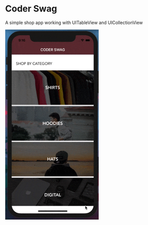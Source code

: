 # Coder Swag

A simple shop app working with UITableView and UICollectionView

<img src="Coder Swag.gif" width="300">
